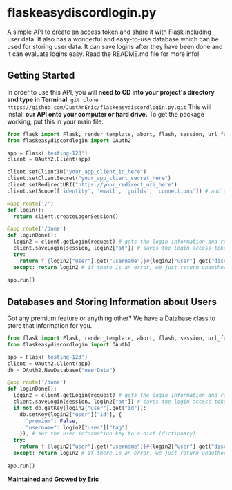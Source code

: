 # flaskeasydiscordlogin.py
A simple API to create an access token and share it with Flask including user data. It also has a wonderful and easy-to-use database which can be used for storing user data. It can save logins after they have been done and it can evaluate logins easy. Read the README.md file for more info!

## Getting Started
In order to use this API, you will **need to CD into your project's directory and type in Terminal**: `git clone https://github.com/JustAnEric/flaskeasydiscordlogin.py.git`
This will install **our API onto your computer or hard drive.**
To get the package working, put this in your main file:
```py
from flask import Flask, render_template, abort, flash, session, url_for, request
from flaskeasydiscordlogin import OAuth2

app = Flask('testing-123')
client = OAuth2.Client(app)

client.setClientID("your_app_client_id_here")
client.setClientSecret("your_app_client_secret_here")
client.setRedirectURI("https://your_redirect_uri_here")
client.setScope(['identity', 'email', 'guilds', 'connections']) # add or remove any scopes you (want/don't want)

@app.route('/')
def login():
  return client.createLogonSession()

@app.route('/done')
def loginDone():
  login2 = client.getLogin(request) # gets the login information and returns it as {"user": [...], "at": "..."}
  client.saveLogin(session, login2["at"]) # saves the login access token in session
  try:
    return f'{login2["user"].get("username")}#{login2["user"].get("discriminator")}' # return the username and discriminator (tag) of the user that signed in
  except: return login2 # if there is an error, we just return unauthorised.
  
app.run()
```

## Databases and Storing Information about Users
Got any premium feature or anything other? We have a Database class to store that information for you.
```py
from flask import Flask, render_template, abort, flash, session, url_for, request
from flaskeasydiscordlogin import OAuth2

app = Flask('testing-123')
client = OAuth2.Client(app)
db = OAuth2.NewDatabase("userData")

@app.route('/done')
def loginDone():
  login2 = client.getLogin(request) # gets the login information and returns it as {"user": [...], "at": "..."}
  client.saveLogin(session, login2["at"]) # saves the login access token in session
  if not db.getKey(login2["user"].get("id")):
    db.setKey(login2["user"]["id"], {
      "premium": False,
      "username": login2["user"]["tag"]
    }); # set the user information key to a dict (dictionary)
  try:
    return f'{login2["user"].get("username")}#{login2["user"].get("discriminator")}' # return the username and discriminator (tag) of the user that signed in
  except: return login2 # if there is an error, we just return unauthorised.
  
app.run()
```

__**Maintained and Growed by Eric**__
